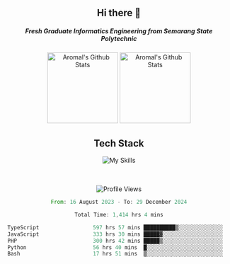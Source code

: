 <div align="center">
  <h2>Hi there 👋</h2>

  <h5>Fresh Graduate Informatics Engineering from Semarang State Polytechnic</h5>

  <img
    height="160"
    alt="Aromal's Github Stats"
    src="https://github-readme-stats.vercel.app/api?username=dafariski77&show_icons=true&theme=tokyonight&count_private=true"
  />
  <img
    alt="Aromal's Github Stats"
    height="160"
    src="https://github-readme-stats.vercel.app/api/top-langs/?username=dafariski77&layout=compact&theme=tokyonight"
  />

  <h2>Tech Stack</h2>
  
![My Skills](https://simpleskill.icons.workers.dev/svg?i=typescript,next.js,react,tailwindcss,shadcnui,reactquery,prisma,socketdotio,zod)

  <br /><br />
  <img src="https://komarev.com/ghpvc/?username=dafariski77&abbreviated=true" alt="Profile Views">
    
  <!--START_SECTION:waka-->

```rust
From: 16 August 2023 - To: 29 December 2024

Total Time: 1,414 hrs 4 mins

TypeScript                 597 hrs 57 mins ██████████▒░░░░░░░░░░░░░░   41.83 %
JavaScript                 333 hrs 30 mins █████▓░░░░░░░░░░░░░░░░░░░   23.33 %
PHP                        300 hrs 42 mins █████▒░░░░░░░░░░░░░░░░░░░   21.04 %
Python                     56 hrs 40 mins  █░░░░░░░░░░░░░░░░░░░░░░░░   03.97 %
Bash                       17 hrs 51 mins  ▒░░░░░░░░░░░░░░░░░░░░░░░░   01.25 %
```

<!--END_SECTION:waka-->
</div>
